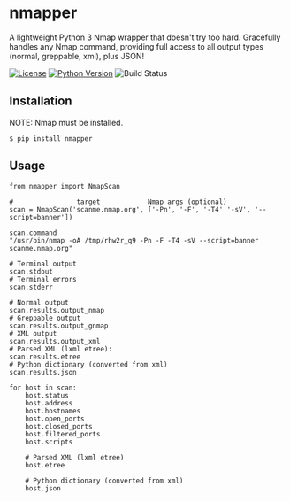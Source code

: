 # nmapper
A lightweight Python 3 Nmap wrapper that doesn't try too hard. Gracefully handles any Nmap command, providing full access to all output types (normal, greppable, xml), plus JSON!

[![License](https://img.shields.io/badge/license-GPLv3-blue.svg)](https://raw.githubusercontent.com/blacklanternsecurity/nmapper/master/LICENSE)
[![Python Version](https://img.shields.io/badge/python-3.6+-green)](https://www.python.org)
![Build Status](https://github.com/blacklanternsecurity/nmapper/workflows/scan-test/badge.svg)

## Installation
NOTE: Nmap must be installed.
~~~
$ pip install nmapper
~~~

## Usage
~~~
from nmapper import NmapScan

#                target            Nmap args (optional)
scan = NmapScan('scanme.nmap.org', ['-Pn', '-F', '-T4' '-sV', '--script=banner'])

scan.command
"/usr/bin/nmap -oA /tmp/rhw2r_q9 -Pn -F -T4 -sV --script=banner scanme.nmap.org"

# Terminal output
scan.stdout
# Terminal errors
scan.stderr

# Normal output
scan.results.output_nmap
# Greppable output
scan.results.output_gnmap
# XML output
scan.results.output_xml
# Parsed XML (lxml etree):
scan.results.etree
# Python dictionary (converted from xml)
scan.results.json

for host in scan:
    host.status
    host.address
    host.hostnames
    host.open_ports
    host.closed_ports
    host.filtered_ports
    host.scripts

    # Parsed XML (lxml etree)
    host.etree

    # Python dictionary (converted from xml)
    host.json
~~~